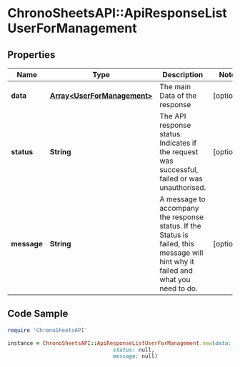 # ChronoSheetsAPI::ApiResponseListUserForManagement

## Properties

Name | Type | Description | Notes
------------ | ------------- | ------------- | -------------
**data** | [**Array&lt;UserForManagement&gt;**](UserForManagement.md) | The main Data of the response | [optional] 
**status** | **String** | The API response status. Indicates if the request was successful, failed or was unauthorised. | [optional] 
**message** | **String** | A message to accompany the response status.  If the Status is failed, this message will hint why it failed and what you need to do. | [optional] 

## Code Sample

```ruby
require 'ChronoSheetsAPI'

instance = ChronoSheetsAPI::ApiResponseListUserForManagement.new(data: null,
                                 status: null,
                                 message: null)
```


